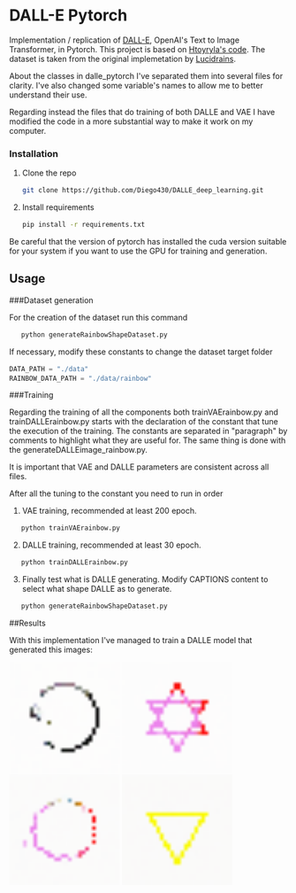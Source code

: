 # DALL-E Pytorch

Implementation / replication of <a href="https://openai.com/blog/dall-e/">DALL-E</a>, OpenAI's Text to Image Transformer, in Pytorch.
This project is based on <a href="https://github.com/htoyryla/DALLE-pytorch">Htoyryla's code</a>.
The dataset is taken from the original implemetation by <a href="https://github.com/lucidrains/dalle-pytorch">Lucidrains</a>.

About the classes in dalle_pytorch I've separated them into several files for clarity.
I've also changed some variable's names to allow me to better understand their use.

Regarding instead the files that do training of both DALLE and VAE 
I have modified the code in a more substantial way to make it work on my computer.

### Installation

1. Clone the repo
   ```sh
   git clone https://github.com/Diego430/DALLE_deep_learning.git
   ```
2. Install requirements
   ```sh
   pip install -r requirements.txt
   ```

Be careful that the version of pytorch has installed the cuda version
suitable for your system if you want to use the GPU for training and generation.

## Usage

###Dataset generation

For the creation of the dataset run this command
```sh
   python generateRainbowShapeDataset.py
```

If necessary, modify these constants to change the dataset target folder

```python
DATA_PATH = "./data" 
RAINBOW_DATA_PATH = "./data/rainbow"
```

###Training

Regarding the training of all the components both trainVAErainbow.py and trainDALLErainbow.py 
starts with the declaration of the constant that tune the execution of the training.
The constants are separated in "paragraph" by comments to highlight what they are useful for.
The same thing is done with the generateDALLEimage_rainbow.py.

It is important that VAE and DALLE parameters are consistent across all files.

After all the tuning to the constant you need to run in order
1. VAE training, recommended at least 200 epoch.
```sh
   python trainVAErainbow.py
```

2. DALLE training, recommended at least 30 epoch.
```sh
   python trainDALLErainbow.py
```

3. Finally test what is DALLE generating.
Modify CAPTIONS content to select what shape DALLE as to generate. 
```sh
   python generateRainbowShapeDataset.py
```

##Results

With this implementation I've managed to train a DALLE model that generated this images:

<img src="./generated_images/big_black_circle_rainbow_v3dalle_.png" width=200 title="big black circle"></img>
<img src="./generated_images/filled_green_star_rainbow_v3dalle_.png" width=200 title="filled green star"></img>
<img src="./generated_images/red_hexagon_rainbow_v3dalle_.png" width=200 title="red hexagon rainbow"></img>
<img src="./generated_images/smaller_yellow_triangle_rotated_twice_rainbow_v3dalle_.png" width=200 title="smaller yellow triangle rotated twice"></img>